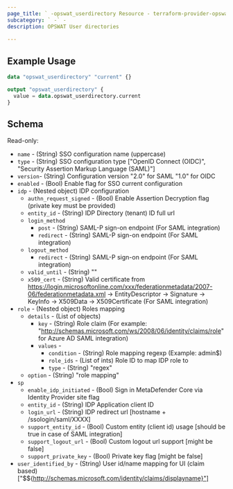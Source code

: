 ```yaml
---
page_title: ` -opswat_userdirectory Resource - terraform-provider-opswat` -
subcategory: ` -` -
description: OPSWAT User directories
  
---
```


## Example Usage

```terraform
data "opswat_userdirectory" "current" {}

output "opswat_userdirectory" {
  value = data.opswat_userdirectory.current
}
```

## Schema
Read-only:
- `name` - (String) SSO configuration name (uppercase)
- `type` - (String) SSO configuration type ["OpenID Connect (OIDC)", "Security Assertion Markup Language (SAML)"]
- `version`- (String) Configuration version "2.0" for SAML "1.0" for OIDC
- `enabled` - (Bool) Enable flag for SSO current configuration
- `idp` - (Nested object) IDP configuration
  - `authn_request_signed` - (Bool) Enable Assertion Decryption flag (private key must be provided)
  - `entity_id` - (String) IDP Directory (tenant) ID full url
  - `login_method`
    - `post` - (String) SAML-P sign-on endpoint (For SAML integration)
    - `redirect` - (String) SAML-P sign-on endpoint (For SAML integration)
  - `logout_method`
    - `redirect` - (String) SAML-P sign-on endpoint (For SAML integration)
  - `valid_until` - (String) ""
  - `x509_cert` - (String) Valid certificate from https://login.microsoftonline.com/xxx/federationmetadata/2007-06/federationmetadata.xml -> EntityDescriptor -> Signature -> KeyInfo -> X509Data -> X509Certificate (For SAML integration)
- `role` - (Nested object) Roles mapping
  - `details` - (List of objects)
    - `key` - (String) Role claim (For example: "http://schemas.microsoft.com/ws/2008/06/identity/claims/role" for Azure AD SAML integration)
    - `values` -
      - `condition` - (String) Role mapping regexp (Example: admin$)
      - `role_ids` - (List of ints) Role ID to map IDP role to
      - `type` - (String) "regex"
  - `option` - (String) "role mapping"
- `sp`
  - `enable_idp_initiated` - (Bool) Sign in MetaDefender Core via Identity Provider site flag
  - `entity_id` - (String) IDP Application client ID
  - `login_url` - (String) IDP redirect url [hostname + /ssologin/saml/XXXX]
  - `support_entity_id` - (Bool) Custom entity (client id) usage [should be true in case of SAML integration]
  - `support_logout_url` - (Bool) Custom logout url support [might be false]
  - `support_private_key` - (Bool) Private key flag [might be false]
- `user_identified_by` - (String) User id/name mapping for UI (claim based) ["$${http://schemas.microsoft.com/identity/claims/displayname}"]